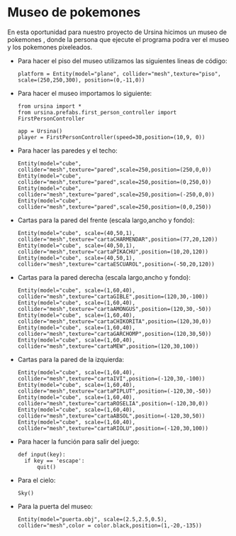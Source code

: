 # Museo de pokemones
En esta oportunidad para nuestro proyecto de Ursina hicimos un museo
de pokemones , donde la persona que ejecute el programa podra ver 
el museo y los pokemones pixeleados.

* Para hacer el piso del museo utilizamos las siguientes lineas 
de código:

      platform = Entity(model="plane", collider="mesh",texture="piso", scale=(250,250,300), position=(0,-11,0))

* Para hacer el museo importamos lo siguiente:

      from ursina import *
      from ursina.prefabs.first_person_controller import FirstPersonController

      app = Ursina()
      player = FirstPersonController(speed=30,position=(10,9, 0))

* Para hacer las paredes y el techo:
  
      Entity(model="cube", collider="mesh",texture="pared",scale=250,position=(250,0,0))
      Entity(model="cube", collider="mesh",texture="pared",scale=250,position=(0,250,0))
      Entity(model="cube", collider="mesh",texture="pared",scale=250,position=(-250,0,0))
      Entity(model="cube", collider="mesh",texture="pared",scale=250,position=(0,0,250))

* Cartas para la pared del frente (escala largo,ancho y fondo):

      Entity(model="cube", scale=(40,50,1), collider="mesh",texture="cartaCHARMENDAR",position=(77,20,120))
      Entity(model="cube", scale=(40,50,1), collider="mesh",texture="cartaPIKACHU",position=(10,20,120))
      Entity(model="cube", scale=(40,50,1), collider="mesh",texture="cartaESCUAROL",position=(-50,20,120))

* Cartas para la pared derecha (escala largo,ancho y fondo):

      Entity(model="cube", scale=(1,60,40), collider="mesh",texture="cartaGIBLE",position=(120,30,-100))
      Entity(model="cube", scale=(1,60,40), collider="mesh",texture="cartaAMONGUS",position=(120,30,-50))
      Entity(model="cube", scale=(1,60,40), collider="mesh",texture="cartaCHIKORITA",position=(120,30,0))
      Entity(model="cube", scale=(1,60,40), collider="mesh",texture="cartaGARCHOMP",position=(120,30,50))
      Entity(model="cube", scale=(1,60,40), collider="mesh",texture="cartaMEW",position=(120,30,100))

* Cartas para la pared de la izquierda:

      Entity(model="cube", scale=(1,60,40), collider="mesh",texture="cartaIVI",position=(-120,30,-100))
      Entity(model="cube", scale=(1,60,40), collider="mesh",texture="cartaPIPLUT",position=(-120,30,-50))
      Entity(model="cube", scale=(1,60,40), collider="mesh",texture="cartaROSELIA",position=(-120,30,0))
      Entity(model="cube", scale=(1,60,40), collider="mesh",texture="cartaABSOL",position=(-120,30,50))
      Entity(model="cube", scale=(1,60,40), collider="mesh",texture="cartaRIOLU",position=(-120,30,100))

* Para hacer la función para salir del juego:

      def input(key):
        if key == 'escape':
            quit()

* Para el cielo:
     
      Sky()

* Para la puerta del museo:

      Entity(model="puerta.obj", scale=(2.5,2.5,0.5), collider="mesh",color = color.black,position=(1,-20,-135))


